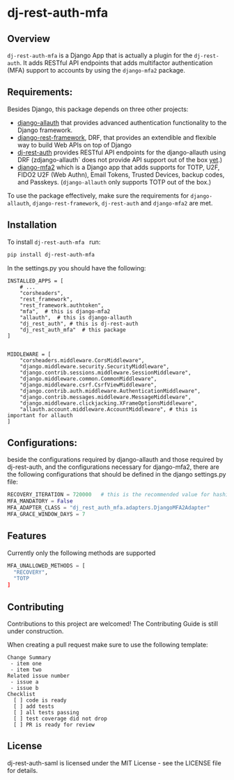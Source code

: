 # dj-rest-auth-mfa

## Overview

`dj-rest-auth-mfa` is a Django App that is actually a plugin for the `dj-rest-auth`. It adds RESTful API endpoints that adds multifactor authentication (MFA) support to accounts by using the `django-mfa2` package.

## Requirements:

Besides Django, this package depends on three other projects:
- [django-allauth](https://allauth.org/) that provides advanced authentication functionality to the Django framework.
- [django-rest-framework](https://django-rest-framework.org), DRF, that provides an extendible and flexible way to build Web APIs on top of Django
- [dj-rest-auth](https://dj-rest-auth.readthedocs.io/en/latest/introduction.html) provides RESTful API endpoints for the django-allauth using DRF (zdjango-allauth` does not provide API support out of the box [yet](https://allauth.org/news/2024/04/api-feedback/).)
- [django-mfa2](https://github.com/mkalioby/django-mfa2) which is a Django app that adds supports for TOTP, U2F, FIDO2 U2F (Web Authn), Email Tokens, Trusted Devices, backup codes, and Passkeys. (`django-allauth` only supports TOTP out of the box.)

To use the package effectively, make sure the requirements for `django-allauth`, `django-rest-framework`, `dj-rest-auth` and `django-mfa2` are met.

## Installation

To install `dj-rest-auth-mfa ` run:

```bash
pip install dj-rest-auth-mfa
```

In the settings.py you should have the following:

```pytest
INSTALLED_APPS = [
    # ...
    "corsheaders",
    "rest_framework",
    "rest_framework.authtoken",
    "mfa",  # this is django-mfa2
    "allauth",  # this is django-allauth
    "dj_rest_auth", # this is dj-rest-auth
    "dj_rest_auth_mfa"  # this package
]


MIDDLEWARE = [
    "corsheaders.middleware.CorsMiddleware",
    "django.middleware.security.SecurityMiddleware",
    "django.contrib.sessions.middleware.SessionMiddleware",
    "django.middleware.common.CommonMiddleware",
    "django.middleware.csrf.CsrfViewMiddleware",
    "django.contrib.auth.middleware.AuthenticationMiddleware",
    "django.contrib.messages.middleware.MessageMiddleware",
    "django.middleware.clickjacking.XFrameOptionsMiddleware",
    "allauth.account.middleware.AccountMiddleware", # this is important for allauth
]

```

## Configurations:

beside the configurations required by django-allauth and those required by dj-rest-auth, 
and the configurations necessary for django-mfa2, there are the following configurations that should be defined in the django settings.py file:

```python
RECOVERY_ITERATION = 720000   # this is the recommended value for hashing iterations
MFA_MANDATORY = False
MFA_ADAPTER_CLASS = "dj_rest_auth_mfa.adapters.DjangoMFA2Adapter"
MFA_GRACE_WINDOW_DAYS = 7
```

## Features

Currently only the following methods are supported

```python
MFA_UNALLOWED_METHODS = [
  "RECOVERY",
  "TOTP
]
```

## Contributing
Contributions to this project are welcomed! The Contributing Guide is still under construction.

When creating a pull request make sure to use the following template:

```
Change Summary
 - item one
 - item two
Related issue number
 - issue a
 - issue b
Checklist
  [ ] code is ready
  [ ] add tests
  [ ] all tests passing
  [ ] test coverage did not drop
  [ ] PR is ready for review
```

## License
dj-rest-auth-saml is licensed under the MIT License - see the LICENSE file for details.
